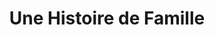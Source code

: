 ---
title: "Une Histoire de Famille"
url: /la-valette-du-var/une-histoire-de-famille/
shop: Feinkost
---